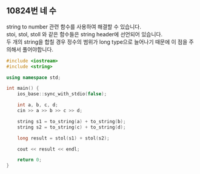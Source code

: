 10824번 네 수
-----------

string to number 관련 함수를 사용하여 해결할 수 있습니다.  
stoi, stol, stoll 와 같은 함수들은 string header에 선언되어 있습니다.  
두 개의 string을 합칠 경우 정수의 범위가 long type으로 늘어나기 때문에 이 점을 주의해서 풀어야합니다.

~~~ cpp
#include <iostream>
#include <string>

using namespace std;

int main() {
    ios_base::sync_with_stdio(false);

    int a, b, c, d;
    cin >> a >> b >> c >> d;

    string s1 = to_string(a) + to_string(b);
    string s2 = to_string(c) + to_string(d);

    long result = stol(s1) + stol(s2);

    cout << result << endl;

    return 0;
}
~~~